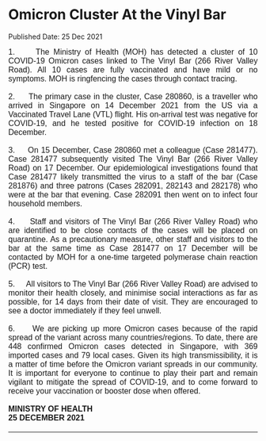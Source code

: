 <html>
    <meta http-equiv="Content-Type" content="text/html; charset=utf-8"/>
    <meta charset="utf-8"/>
    <title>Omicron Cluster At the Vinyl Bar</title>
    <body><h1>Omicron Cluster At the Vinyl Bar</h1>
    <p>Published Date: 25 Dec 2021</p> <p style="margin: 0in; font-size: 11pt; font-family: Calibri, sans-serif; text-align: justify;"><span style="font-size: 16px; font-family: Arial;">1.&nbsp; &nbsp; &nbsp;The Ministry of Health (MOH) has detected a cluster of 10 COVID-19 Omicron cases linked to The Vinyl Bar (266 River Valley Road). All 10 cases are fully vaccinated and have mild or no symptoms. MOH is ringfencing the cases through contact tracing.</span></p><p style="margin: 0in; font-size: 11pt; font-family: Calibri, sans-serif; text-align: justify;"><span style="font-family: Arial;"><span style="font-size: 16px;">&nbsp;</span></span></p><p style="margin: 0in; font-size: 11pt; font-family: Calibri, sans-serif; text-align: justify;"><span style="font-family: Arial;"><span style="font-size: 16px;">2.&nbsp; &nbsp; &nbsp;The primary case in the cluster, Case 280860, is a traveller who arrived in Singapore on 14 December 2021 from the US via a Vaccinated Travel Lane (VTL) flight. His on-arrival test was negative for COVID-19, and he tested positive for COVID-19 infection on 18 December.</span></span></p><p style="margin: 0in; font-size: 11pt; font-family: Calibri, sans-serif; text-align: justify;"><span style="font-family: Arial;"><span style="font-size: 16px;">&nbsp;</span></span></p><p style="margin: 0in; font-size: 11pt; font-family: Calibri, sans-serif; text-align: justify;"><span style="font-family: Arial;"><span style="font-size: 16px;">3.&nbsp; &nbsp; &nbsp;On 15 December, Case 280860 met a colleague (Case 281477). Case 281477 subsequently visited The Vinyl Bar (266 River Valley Road) on 17 December. Our epidemiological investigations found that Case 281477 likely transmitted the virus to a staff of the bar (Case 281876) and three patrons (Cases 282091, 282143 and 282178) who were at the bar that evening. Case 282091 then went on to infect four household members.</span></span></p><p style="margin: 0in; font-size: 11pt; font-family: Calibri, sans-serif; text-align: justify;"><span style="font-family: Arial;"><span style="font-size: 16px;">&nbsp;</span></span></p><p style="margin: 0in; font-size: 11pt; font-family: Calibri, sans-serif; text-align: justify;"><span style="font-family: Arial;"><span style="font-size: 16px;">4.&nbsp; &nbsp; &nbsp;Staff and visitors of The Vinyl Bar (266 River Valley Road) who are identified to be close contacts of the cases will be placed on quarantine. As a precautionary measure, other staff and visitors to the bar at the same time as Case 281477 on 17 December will be contacted by MOH for a one-time targeted polymerase chain reaction (PCR) test.</span></span></p><p style="margin: 0in; font-size: 11pt; font-family: Calibri, sans-serif; text-align: justify;"><span style="font-family: Arial;"><span style="font-size: 16px;">&nbsp;</span></span></p><p style="margin: 0in; font-size: 11pt; font-family: Calibri, sans-serif; text-align: justify;"><span style="font-family: Arial;"><span style="font-size: 16px;">5.&nbsp; &nbsp; &nbsp;All visitors to The Vinyl Bar (266 River Valley Road) are advised to monitor their health closely, and minimise social interactions as far as possible, for 14 days from their date of visit. They are encouraged to see a doctor immediately if they feel unwell.</span></span></p><p style="margin: 0in; font-size: 11pt; font-family: Calibri, sans-serif; text-align: justify;"><span style="font-family: Arial;"><span style="font-size: 16px;">&nbsp;</span></span></p><div style="padding: 0in 0in 1pt; border-top: none; border-right: none; border-bottom-width: 1pt; border-bottom-style: solid; border-left: none; text-align: justify;"><p style="margin: 0in; padding: 0in; font-size: 11pt; font-family: Calibri, sans-serif; border: none; text-align: justify;"><span style="font-family: Arial;"><span style="font-size: 16px;">6.&nbsp; &nbsp; &nbsp;We are picking up more Omicron cases because of the rapid spread of the variant across many countries/regions. To date, there are 448 confirmed Omicron cases detected in Singapore, with 369 imported cases and 79 local cases. Given its high transmissibility, it is a matter of time before the Omicron variant spreads in our community. It is important for everyone to continue to play their part and remain vigilant to mitigate the spread of COVID-19, and to come forward to receive your vaccination or booster dose when offered.</span></span></p><p style="margin: 0in; padding: 0in; font-size: 11pt; font-family: Calibri, sans-serif; border: none;"><span style="font-family: Arial;"><span style="font-size: 16px;"><strong>&nbsp;</strong></span></span></p><p style="margin: 0in; padding: 0in; font-size: 11pt; font-family: Calibri, sans-serif; border: none;"><span style="font-family: Arial;"><span style="font-size: 16px;"><strong>MINISTRY OF HEALTH</strong></span></span></p><p style="margin: 0in; padding: 0in; font-size: 11pt; font-family: Calibri, sans-serif; border: none;"><span style="font-family: Arial;"><span style="font-size: 16px;"><strong>25 DECEMBER 2021</strong></span></span></p><p style="margin: 0in; padding: 0in; font-size: 11pt; font-family: Calibri, sans-serif; border: none;"><span style="font-size: 16px; font-family: Arial;">&nbsp;</span></p></div></body>
</html>
